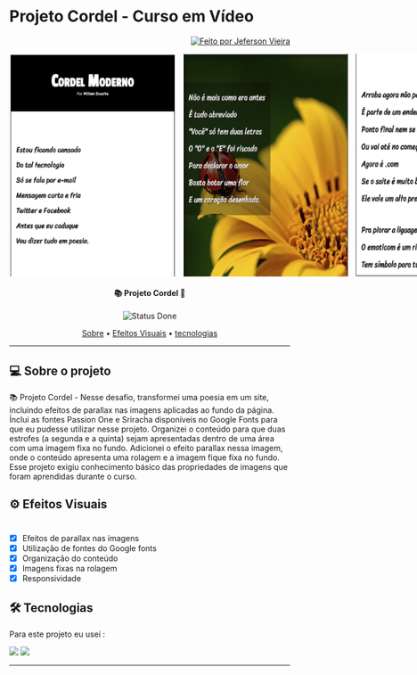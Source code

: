 # Projeto Cordel - Curso em Vídeo

<p align="end">
   <a href="https://github.com/JefersonVM">
    <img alt="Feito por Jeferson Vieira" src="https://img.shields.io/badge/feito-por%20 Jeferson Vieira-000000">
   </a>
</p>

<div style="display: flex; gap: 10px;" >
<img style="width: 300px; height: 400px;" src='./imagens/print_projeto01.png'  alt='Print parte 1 do projeto'>

<img style="width: 300px; height: 400px;" src='./imagens/print_projeto02.png' alt='Print parte 2 do projeto'>

<img style="width: 300px; height: 400px;" src='./imagens/print_projeto03.png' alt='Print parte 3 do projeto'>

<img style="width: 300px; height: 400px;" src='./imagens/print_projeto04.png' alt='Print parte 4 do projeto'>

</div>



<h4 align="center"> 
📚 Projeto Cordel 📖 
</h4>

<p align="center">
	 <img alt="Status Done" src="https://img.shields.io/badge/STATUS-CONCLU%C3%8DDO-brightgreen">
</p>

<p align="center">
 <a href="#sobre">Sobre</a> •
 <a href="#efeitos-visuais">Efeitos Visuais</a> •
 <a href="#tecnologias">tecnologias</a>  
</p>
<hr/>

## 💻 Sobre o projeto

<p id='sobre'>
📚 Projeto Cordel - Nesse desafio, transformei uma
poesia em um site, incluindo efeitos de
parallax nas imagens aplicadas ao fundo
da página. Ínclui as fontes Passion One
e Sriracha disponíveis no Google Fonts
para que eu pudesse utilizar nesse projeto.
Organizei o conteúdo para que duas
estrofes (a segunda e a quinta) sejam
apresentadas dentro de uma área com
uma imagem fixa no fundo. Adicionei o
efeito parallax nessa imagem, onde o
conteúdo apresenta uma rolagem e a
imagem fique fixa no fundo.
Esse projeto exigiu conhecimento
básico das propriedades de imagens que
foram aprendidas durante o curso.
</p>

## ⚙️ Efeitos Visuais

<h1 id='efeitos-visuais'></h1>
                         
- [x] Efeitos de parallax nas imagens <br/>
- [x] Utilização de fontes do Google fonts<br/>
- [x] Organização do conteúdo<br/>
- [x] Imagens fixas na rolagem<br/>
- [x] Responsividade<br/>

## 🛠 Tecnologias

<p id="tecnologias">
Para este projeto eu usei :	
</p>

<img src='https://img.shields.io/badge/CSS3-1572B6?style=for-the-badge&logo=css3&logoColor=white'>
<img src= "https://img.shields.io/badge/HTML5-E34F26?style=for-the-badge&logo=html5&logoColor=white"/>

<hr>
